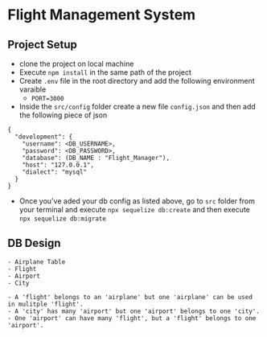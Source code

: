 # Flight Management System

## Project Setup

- clone the project on local machine
- Execute `npm install` in the same path of the project
- Create `.env` file in the root directory and add the following environment varaible
  - `PORT=3000`
- Inside the `src/config` folder create a new file `config.json` and then add the following piece of json

```
{
  "development": {
    "username": <DB_USERNAME>,
    "password": <DB_PASSWORD>,
    "database": (DB_NAME : "Flight_Manager"),
    "host": "127.0.0.1",
    "dialect": "mysql"
  }
}
```

- Once you've aded your db config as listed above, go to `src` folder from your terminal and execute `npx sequelize db:create` and then execute
  `npx sequelize db:migrate`

## DB Design

    - Airplane Table
    - Flight
    - Airport
    - City

    - A 'flight' belongs to an 'airplane' but one 'airplane' can be used in mulitple 'flight'.
    - A 'city' has many 'airport' but one 'airport' belongs to one 'city'.
    - One 'airport' can have many 'flight', but a 'flight' belongs to one 'airport'.
